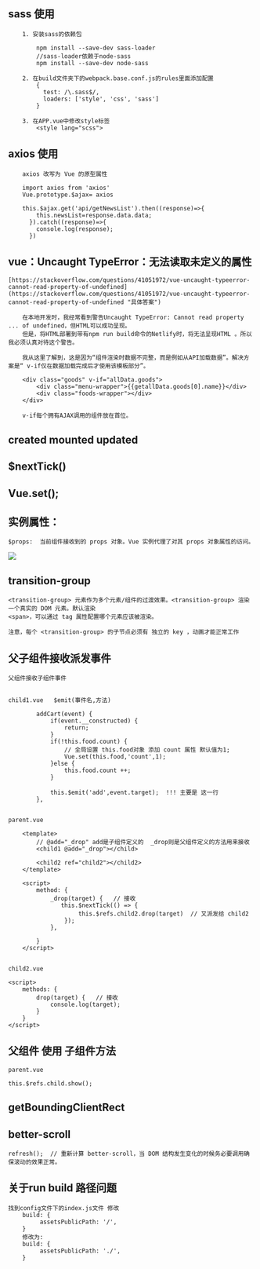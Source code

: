 


## sass 使用
		
		1. 安装sass的依赖包

			npm install --save-dev sass-loader
			//sass-loader依赖于node-sass
			npm install --save-dev node-sass

		2. 在build文件夹下的webpack.base.conf.js的rules里面添加配置
			{
			  test: /\.sass$/,
			  loaders: ['style', 'css', 'sass']
			}

		3. 在APP.vue中修改style标签
			<style lang="scss">


## axios 使用 

		axios 改写为 Vue 的原型属性 
		
		import axios from 'axios'
		Vue.prototype.$ajax= axios	
	
		this.$ajax.get('api/getNewsList').then((response)=>{
	        this.newsList=response.data.data;
	      }).catch((response)=>{
	        console.log(response);
	      })






## vue：Uncaught TypeError：无法读取未定义的属性   

	[https://stackoverflow.com/questions/41051972/vue-uncaught-typeerror-cannot-read-property-of-undefined](https://stackoverflow.com/questions/41051972/vue-uncaught-typeerror-cannot-read-property-of-undefined "具体答案")
		
		在本地开发时，我经常看到警告Uncaught TypeError: Cannot read property ... of undefined，但HTML可以成功呈现。
		但是，将HTML部署到带有npm run build命令的Netlify时，将无法呈现HTML 。所以我必须认真对待这个警告。
		
		我从这里了解到，这是因为“组件渲染时数据不完整，而是例如从API加载数据”。解决方案是“ v-if仅在数据加载完成后才使用该模板部分”。

		<div class="goods" v-if="allData.goods">
        	<div class="menu-wrapper">{{getallData.goods[0].name}}</div>
        	<div class="foods-wrapper"></div>
    	</div>

		v-if每个拥有AJAX调用的组件放在首位。





## created mounted updated 



## $nextTick()


## Vue.set();



## 实例属性：
	
	$props:  当前组件接收到的 props 对象。Vue 实例代理了对其 props 对象属性的访问。

![](https://i.imgur.com/3WQYfJV.png)



## transition-group 
	
	<transition-group> 元素作为多个元素/组件的过渡效果。<transition-group> 渲染一个真实的 DOM 元素。默认渲染 
	<span>，可以通过 tag 属性配置哪个元素应该被渲染。

	注意，每个 <transition-group> 的子节点必须有 独立的 key ，动画才能正常工作




## 父子组件接收派发事件

	父组件接收子组件事件
	 

	child1.vue   $emit(事件名,方法)
	
			addCart(event) {
                if(event.__constructed) {
                    return;
                }
                if(!this.food.count) {
                    // 全局设置 this.food对象 添加 count 属性 默认值为1;
                    Vue.set(this.food,'count',1);
                }else {
                    this.food.count ++;
                }

                this.$emit('add',event.target);  !!! 主要是 这一行
            },


	parent.vue 

		<template>
			// @add="_drop" add是子组件定义的  _drop则是父组件定义的方法用来接收
			<child1 @add="_drop"></child>  

			<child2 ref="child2"></child2>
		</template>

		<script>
			method: { 
				_drop(target) {   // 接收
	               this.$nextTick(() => {
	                    this.$refs.child2.drop(target)  // 又派发给 child2
	                });
            	},
				
			}
		</script>

	
	child2.vue 

	<script>
		methods: {
			drop(target) {   // 接收
				console.log(target);
			}
		}
	</script>


## 父组件 使用 子组件方法 

	
	parent.vue 
	
	this.$refs.child.show();



## getBoundingClientRect




## better-scroll 
	

	refresh();  // 重新计算 better-scroll，当 DOM 结构发生变化的时候务必要调用确保滚动的效果正常。


## 关于run build 路径问题

	找到config文件下的index.js文件 修改
		build: {
			 assetsPublicPath: '/',   
		}
		修改为: 
		build: {
			 assetsPublicPath: './',   
		}